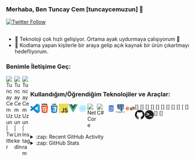 ### Merhaba, Ben Tuncay Cem [tuncaycemuzun] 👋 

[![Twitter Follow](https://img.shields.io/twitter/follow/tuncaycemuzun?color=1DA1F2&logo=twitter&style=for-the-badge)](https://twitter.com/intent/follow?original_referer=https%3A%2F%2Fgithub.com%2Ftuncaycemuzun&screen_name=tuncaycemuzun)

## 

- 🌱 Teknoloji çok hızlı gelişiyor. Ortama ayak uydurmaya çalışıyorum 🤣
- 👯 Kodlama yapan kişilerle bir araya gelip açık kaynak bir ürün çıkartmayı hedefliyorum. 

### Benimle İletişime Geç:

[<img align="left" alt="Tuncay Cem Uzun | Twitter" width="22px" src="https://cdn.jsdelivr.net/npm/simple-icons@v3/icons/twitter.svg" />][twitter]
[<img align="left" alt="Tuncay Cem Uzun | LinkedIn" width="22px" src="https://cdn.jsdelivr.net/npm/simple-icons@v3/icons/linkedin.svg" />][linkedin]
[<img align="left" alt="Tuncay Cem Uzun | Instagram" width="22px" src="https://cdn.jsdelivr.net/npm/simple-icons@v3/icons/instagram.svg" />][instagram]

<br />

### Kullandığım/Öğrendiğim Teknolojiler ve Araçlar:

[<img align="left" alt="Visual Studio Code" width="26px" src="https://raw.githubusercontent.com/github/explore/80688e429a7d4ef2fca1e82350fe8e3517d3494d/topics/visual-studio-code/visual-studio-code.png" />]
[<img align="left" alt="HTML5" width="26px" src="https://raw.githubusercontent.com/github/explore/80688e429a7d4ef2fca1e82350fe8e3517d3494d/topics/html/html.png" />]
[<img align="left" alt="CSS3" width="26px" src="https://raw.githubusercontent.com/github/explore/80688e429a7d4ef2fca1e82350fe8e3517d3494d/topics/css/css.png" />]
[<img align="left" alt="JavaScript" width="26px" src="https://raw.githubusercontent.com/github/explore/80688e429a7d4ef2fca1e82350fe8e3517d3494d/topics/javascript/javascript.png" />]
[<img align="left" alt="Vue" width="26px" src="https://raw.githubusercontent.com/github/explore/80688e429a7d4ef2fca1e82350fe8e3517d3494d/topics/vue/vue.png" />]
[<img align="left" alt="React" width="26px" src="https://raw.githubusercontent.com/github/explore/80688e429a7d4ef2fca1e82350fe8e3517d3494d/topics/react/react.png" />]
[<img align="left" alt="Net Core" width="26px" src="https://camo.githubusercontent.com/9da8dcab869ba1c5c82b4499b523e33ba56f7fbd68cbf2a41ff141084896d61d/68747470733a2f2f75706c6f61642e77696b696d656469612e6f72672f77696b6970656469612f636f6d6d6f6e732f7468756d622f652f65652f2e4e45545f436f72655f4c6f676f2e7376672f3132303070782d2e4e45545f436f72655f4c6f676f2e7376672e706e67" />]
[<img align="left" alt="C#" width="26px" src="https://camo.githubusercontent.com/e5f1cbf59a8752f8a31ba28ea3b788daf4c188a84870865acfc16c5567bfd5ce/68747470733a2f2f7365656b6c6f676f2e636f6d2f696d616765732f432f632d73686172702d632d6c6f676f2d303246313737313442412d7365656b6c6f676f2e636f6d2e706e67" />]
[<img align="left" alt="SQL" width="26px" src="https://raw.githubusercontent.com/github/explore/80688e429a7d4ef2fca1e82350fe8e3517d3494d/topics/sql/sql.png" />]
[<img align="left" alt="PostgreSql" width="26px" src="https://raw.githubusercontent.com/devicons/devicon/master/icons/postgresql/postgresql-original-wordmark.svg" />
[<img align="left" alt="Git" width="26px" src="https://raw.githubusercontent.com/github/explore/80688e429a7d4ef2fca1e82350fe8e3517d3494d/topics/git/git.png" />]
[<img align="left" alt="GitHub" width="26px" src="https://raw.githubusercontent.com/github/explore/78df643247d429f6cc873026c0622819ad797942/topics/github/github.png" />]
[<img align="left" alt="Terminal" width="26px" src="https://raw.githubusercontent.com/github/explore/80688e429a7d4ef2fca1e82350fe8e3517d3494d/topics/terminal/terminal.png" />]


<br />
<br />



<details>
  <summary>:zap: Recent GitHub Activity</summary>
  
<!--START_SECTION:activity-->
1. 🗣 Commented on [#26](https://github.com/tuncaycemuzun/video-source-code-create-nft-collection/issues/26) in [tuncaycemuzun/video-source-code-create-nft-collection](https://github.com/tuncaycemuzun/video-source-code-create-nft-collection)
2. ❗️ Closed issue [#25](https://github.com/tuncaycemuzun/video-source-code-create-nft-collection/issues/25) in [tuncaycemuzun/video-source-code-create-nft-collection](https://github.com/tuncaycemuzun/video-source-code-create-nft-collection)
3. 🗣 Commented on [#25](https://github.com/tuncaycemuzun/video-source-code-create-nft-collection/issues/25) in [tuncaycemuzun/video-source-code-create-nft-collection](https://github.com/tuncaycemuzun/video-source-code-create-nft-collection)
4. ❗️ Closed issue [#20](https://github.com/tuncaycemuzun/video-source-code-create-nft-collection/issues/20) in [tuncaycemuzun/video-source-code-create-nft-collection](https://github.com/tuncaycemuzun/video-source-code-create-nft-collection)
5. ❗️ Closed issue [#23](https://github.com/tuncaycemuzun/video-source-code-create-nft-collection/issues/23) in [tuncaycemuzun/video-source-code-create-nft-collection](https://github.com/tuncaycemuzun/video-source-code-create-nft-collection)
<!--END_SECTION:activity-->

</details>

<details>
  <summary>:zap: GitHub Stats</summary>

  <img align="left" alt="tuncaycemuzun's GitHub Stats" src="https://github-readme-stats.vercel.app/api?username=tuncaycemuzun&show_icons=true&hide_border=true" />

</details>

[website]: https://tuncaycemuzun.com
[twitter]: https://twitter.com/tuncaycemuzun
[instagram]: https://instagram.com/tuncaycemuzun
[linkedin]: https://linkedin.com/in/tuncaycemuzun